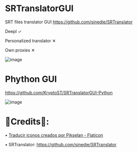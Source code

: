 # SRTranslatorGUI
SRT files translator GUI
https://github.com/sinedie/SRTranslator


Deepl  ✓

Personalized translator ✕

Own proxies ✕

![image](https://user-images.githubusercontent.com/30755854/220760013-dd6ae910-9329-473c-b6d3-68246551a7f2.png)

# Phython GUI
https://github.com/KryptoST/SRTranslatorGUI-Python

![image](https://user-images.githubusercontent.com/30755854/222003739-fe53ef13-027e-46ec-81ec-6b0881a45428.png)



# 💝Credits💝:

• <a href="https://www.flaticon.es/iconos-gratis/traducir" title="traducir iconos">Traducir iconos creados por Pikselan - Flaticon</a>

• SRTranslator: https://github.com/sinedie/SRTranslator
